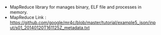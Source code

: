 * MapReduce library for manages binary, ELF file and processes in memory.
* MapReduce Link : https://github.com/google/mr4c/blob/master/tutorial/example5_json/input/s01_20140120T161125Z_metadata.txt
